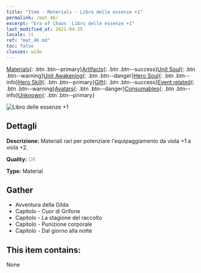 ```yaml
---
title: "Item - Materials - Libro delle essenze +1"
permalink: /mat_46/
excerpt: "Era of Chaos  Libro delle essenze +1"
last_modified_at: 2021-04-25
locale: it
ref: "mat_46.md"
toc: false
classes: wide
---
```

 [Materials](/ItemsIT/){: .btn .btn--primary}[Artifacts](/ItemsIT/Artifacts/){: .btn .btn--success}[Unit Soul](/ItemsIT/UnitSoul/){: .btn .btn--warning}[Unit Awakening](/ItemsIT/UnitAwakening/){: .btn .btn--danger}[Hero Soul](/ItemsIT/HeroSoul/){: .btn .btn--info}[Hero Skill](/ItemsIT/HeroSkill/){: .btn .btn--primary}[Gift](/ItemsIT/Gift/){: .btn .btn--success}[Event related](/ItemsIT/Events/){: .btn .btn--warning}[Avatars](/ItemsIT/Avatars/){: .btn .btn--danger}[Consumables](/ItemsIT/Consumables/){: .btn .btn--info}[Unknown](/ItemsIT/Unknown/){: .btn .btn--primary}

 ![Libro delle essenze +1](/images/t/i_cailiao_hexin2.png)

## Dettagli
 **Descrizione:** Materiali rari per potenziare l'equipaggiamento da viola +1 a viola +2.

 **Quality:** <span style="color: #DA70D6">OK</span>

 **Type:** Material

## Gather

*    Avventura della Gilda 
*    Capitolo - Cuor di Grifone 
*    Capitolo - La stagione del raccolto 
*    Capitolo - Punizione corporale 
*    Capitolo - Dal giorno alla notte 

## This item contains:

  None

